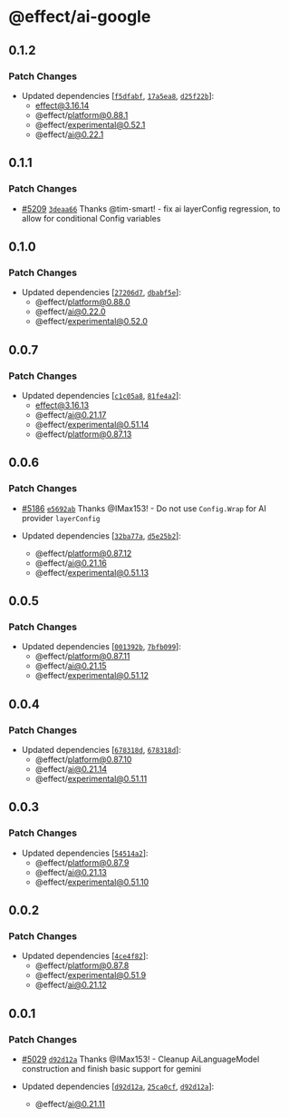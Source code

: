 # @effect/ai-google

## 0.1.2

### Patch Changes

- Updated dependencies [[`f5dfabf`](https://github.com/Effect-TS/effect/commit/f5dfabf51ba481a4468c1509c537314978ef6cec), [`17a5ea8`](https://github.com/Effect-TS/effect/commit/17a5ea8fa29785fe6e4c9480f2a2e9c8c59f3f38), [`d25f22b`](https://github.com/Effect-TS/effect/commit/d25f22be7598abe977caf6cdac3b0dd78b438c48)]:
  - effect@3.16.14
  - @effect/platform@0.88.1
  - @effect/experimental@0.52.1
  - @effect/ai@0.22.1

## 0.1.1

### Patch Changes

- [#5209](https://github.com/Effect-TS/effect/pull/5209) [`3deaa66`](https://github.com/Effect-TS/effect/commit/3deaa66e022e361a2036ce6bfc9d76f77d9cc948) Thanks @tim-smart! - fix ai layerConfig regression, to allow for conditional Config variables

## 0.1.0

### Patch Changes

- Updated dependencies [[`27206d7`](https://github.com/Effect-TS/effect/commit/27206d7f0558d7fe28de57bf54f1d0cc83acc92e), [`dbabf5e`](https://github.com/Effect-TS/effect/commit/dbabf5e76fa63b050d2b6c466713c7dc59f07d3c)]:
  - @effect/platform@0.88.0
  - @effect/ai@0.22.0
  - @effect/experimental@0.52.0

## 0.0.7

### Patch Changes

- Updated dependencies [[`c1c05a8`](https://github.com/Effect-TS/effect/commit/c1c05a8242fb5df7445b4a12387a60eac7726eb7), [`81fe4a2`](https://github.com/Effect-TS/effect/commit/81fe4a2c81d5e30e180a60e68c52016a27b350db)]:
  - effect@3.16.13
  - @effect/ai@0.21.17
  - @effect/experimental@0.51.14
  - @effect/platform@0.87.13

## 0.0.6

### Patch Changes

- [#5186](https://github.com/Effect-TS/effect/pull/5186) [`e5692ab`](https://github.com/Effect-TS/effect/commit/e5692ab2be157b885f449ffb5c5f022eca04a59e) Thanks @IMax153! - Do not use `Config.Wrap` for AI provider `layerConfig`

- Updated dependencies [[`32ba77a`](https://github.com/Effect-TS/effect/commit/32ba77ae304d2161362a73e8b61965332626cf2d), [`d5e25b2`](https://github.com/Effect-TS/effect/commit/d5e25b237f05670ee42b386cb40b2cb448fc11d7)]:
  - @effect/platform@0.87.12
  - @effect/ai@0.21.16
  - @effect/experimental@0.51.13

## 0.0.5

### Patch Changes

- Updated dependencies [[`001392b`](https://github.com/Effect-TS/effect/commit/001392ba8bfcad101bb034348a7415012fb12f72), [`7bfb099`](https://github.com/Effect-TS/effect/commit/7bfb099cb5528511b8d63045c4fbb4dc9cb18528)]:
  - @effect/platform@0.87.11
  - @effect/ai@0.21.15
  - @effect/experimental@0.51.12

## 0.0.4

### Patch Changes

- Updated dependencies [[`678318d`](https://github.com/Effect-TS/effect/commit/678318d2e88233156b006acda56c2d138ee3ffa0), [`678318d`](https://github.com/Effect-TS/effect/commit/678318d2e88233156b006acda56c2d138ee3ffa0)]:
  - @effect/platform@0.87.10
  - @effect/ai@0.21.14
  - @effect/experimental@0.51.11

## 0.0.3

### Patch Changes

- Updated dependencies [[`54514a2`](https://github.com/Effect-TS/effect/commit/54514a2f53166de27ad7e756dbf12194691fd4af)]:
  - @effect/platform@0.87.9
  - @effect/ai@0.21.13
  - @effect/experimental@0.51.10

## 0.0.2

### Patch Changes

- Updated dependencies [[`4ce4f82`](https://github.com/Effect-TS/effect/commit/4ce4f824f6fdef492be1d35c05a490ffce518c89)]:
  - @effect/platform@0.87.8
  - @effect/experimental@0.51.9
  - @effect/ai@0.21.12

## 0.0.1

### Patch Changes

- [#5029](https://github.com/Effect-TS/effect/pull/5029) [`d92d12a`](https://github.com/Effect-TS/effect/commit/d92d12acb6097a4fa6c9c918faa3cd5c3fb6c778) Thanks @IMax153! - Cleanup AiLanguageModel construction and finish basic support for gemini

- Updated dependencies [[`d92d12a`](https://github.com/Effect-TS/effect/commit/d92d12acb6097a4fa6c9c918faa3cd5c3fb6c778), [`25ca0cf`](https://github.com/Effect-TS/effect/commit/25ca0cf141139cd44ff53081b1c877f8f3ab5e41), [`d92d12a`](https://github.com/Effect-TS/effect/commit/d92d12acb6097a4fa6c9c918faa3cd5c3fb6c778)]:
  - @effect/ai@0.21.11
